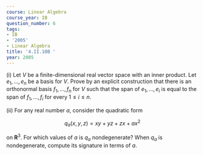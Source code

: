 ```yaml
---
course: Linear Algebra
course_year: IB
question_number: 6
tags:
- IB
- '2005'
- Linear Algebra
title: '4.II.10B '
year: 2005
---
```



(i) Let $V$ be a finite-dimensional real vector space with an inner product. Let $e_{1}, \ldots, e_{n}$ be a basis for $V$. Prove by an explicit construction that there is an orthonormal basis $f_{1}, \ldots, f_{n}$ for $V$ such that the span of $e_{1}, \ldots, e_{i}$ is equal to the span of $f_{1}, \ldots, f_{i}$ for every $1 \leqslant i \leqslant n$.

(ii) For any real number $a$, consider the quadratic form

$$q_{a}(x, y, z)=x y+y z+z x+a x^{2}$$

on $\mathbf{R}^{3}$. For which values of $a$ is $q_{a}$ nondegenerate? When $q_{a}$ is nondegenerate, compute its signature in terms of $a$.